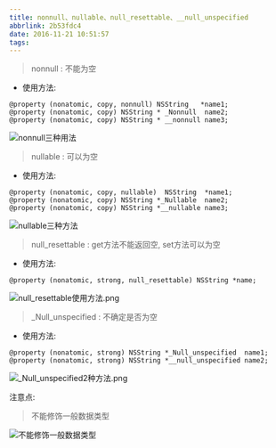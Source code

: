 ```yaml
---
title: nonnull、nullable、null_resettable、__null_unspecified
abbrlink: 2b53fdc4
date: 2016-11-21 10:51:57
tags:
---
```



> nonnull : 不能为空

- 使用方法:
```
@property (nonatomic, copy, nonnull) NSString   *name1;
@property (nonatomic, copy) NSString * _Nonnull  name2;
@property (nonatomic, copy) NSString * __nonnull name3;
```
![nonnull三种用法](http://upload-images.jianshu.io/upload_images/590107-92c4b5de1d6b1c4a.png?imageMogr2/auto-orient/strip%7CimageView2/2/w/1240)

> nullable : 可以为空

- 使用方法:
```
@property (nonatomic, copy, nullable)  NSString  *name1;
@property (nonatomic, copy) NSString *_Nullable  name2;
@property (nonatomic, copy) NSString *__nullable name3;
```
![nullable三种方法](http://upload-images.jianshu.io/upload_images/590107-829f408488ec279e.png?imageMogr2/auto-orient/strip%7CimageView2/2/w/1240)

> null_resettable : get方法不能返回空, set方法可以为空

- 使用方法:
```
@property (nonatomic, strong, null_resettable) NSString *name;
```
![null_resettable使用方法.png](http://upload-images.jianshu.io/upload_images/590107-9e558ca75d2e7a48.png?imageMogr2/auto-orient/strip%7CimageView2/2/w/1240)


> _Null_unspecified : 不确定是否为空

- 使用方法:
```
@property (nonatomic, strong) NSString *_Null_unspecified  name1;
@property (nonatomic, strong) NSString *__null_unspecified name2;
```
![_Null_unspecified2种方法.png](http://upload-images.jianshu.io/upload_images/590107-02f4b7ee43b3fece.png?imageMogr2/auto-orient/strip%7CimageView2/2/w/1240)

注意点:
> 不能修饰一般数据类型

![不能修饰一般数据类型](http://upload-images.jianshu.io/upload_images/590107-599fa7f88114484f.png?imageMogr2/auto-orient/strip%7CimageView2/2/w/1240)